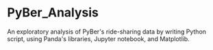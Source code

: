 # PyBer_Analysis
An exploratory analysis of PyBer's ride-sharing data by writing Python script, using Panda's libraries, Jupyter notebook, and Matplotlib.
